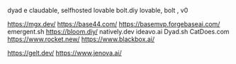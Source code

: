 dyad e claudable, selfhosted lovable 
bolt.diy
lovable, bolt , v0 

https://mgx.dev/
https://base44.com/
https://basemvp.forgebaseai.com/
emergent.sh
https://bloom.diy/
natively.dev 
ideavo.ai 
Dyad.sh
CatDoes.com
https://www.rocket.new/
https://www.blackbox.ai/

https://gelt.dev/
https://www.jenova.ai/
